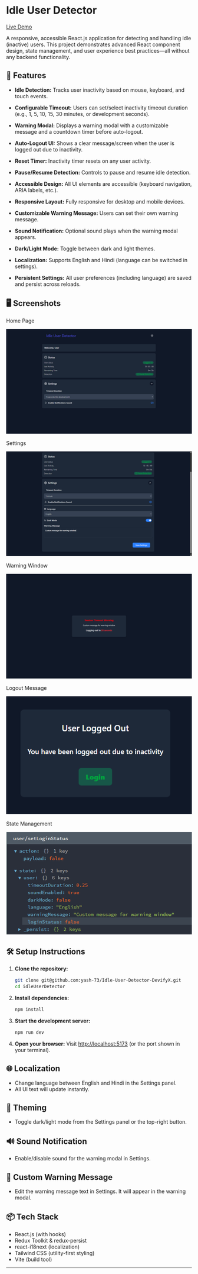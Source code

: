 # Idle User Detector

[Live Demo](https://idledetect.vercel.app/)

A responsive, accessible React.js application for detecting and handling idle (inactive) users. This project demonstrates advanced React component design, state management, and user experience best practices—all without any backend functionality.

## 🚀 Features

- **Idle Detection:** Tracks user inactivity based on mouse, keyboard, and touch events.

- **Configurable Timeout:** Users can set/select inactivity timeout duration (e.g., 1, 5, 10, 15, 30 minutes, or development seconds).

- **Warning Modal:** Displays a warning modal with a customizable message and a countdown timer before auto-logout.

- **Auto-Logout UI:** Shows a clear message/screen when the user is logged out due to inactivity.

- **Reset Timer:** Inactivity timer resets on any user activity.

- **Pause/Resume Detection:** Controls to pause and resume idle detection.

- **Accessible Design:** All UI elements are accessible (keyboard navigation, ARIA labels, etc.).

- **Responsive Layout:** Fully responsive for desktop and mobile devices.

- **Customizable Warning Message:** Users can set their own warning message.

- **Sound Notification:** Optional sound plays when the warning modal appears.

- **Dark/Light Mode:** Toggle between dark and light themes.

- **Localization:** Supports English and Hindi (language can be switched in settings).

- **Persistent Settings:** All user preferences (including language) are saved and persist across reloads.

## 🖥️ Screenshots

Home Page

   ![Main Page](<public/screenshots/Screenshot 2025-06-21 130513.png>)
> 

   Settings

![Settings](<public/screenshots/Screenshot 2025-06-21 130552.png>)

   Warning Window

![Warning Window](<public/screenshots/Screenshot 2025-06-21 130629.png>)


   Logout Message

![Logout Message](<public/screenshots/Screenshot 2025-06-21 130728.png>)


   State Management

![State Management](public/screenshots/{02FB440F-7FAF-43A1-95C6-3B32A874DDC5}.png)

## 🛠️ Setup Instructions

1. **Clone the repository:**
   ```sh
   git clone git@github.com:yash-73/Idle-User-Detector-DevifyX.git
   cd idleUserDetector
   ```
2. **Install dependencies:**
   ```sh
   npm install
   ```
3. **Start the development server:**
   ```sh
   npm run dev
   ```
4. **Open your browser:**
   Visit [http://localhost:5173](http://localhost:5173) (or the port shown in your terminal).



## 🌐 Localization
- Change language between English and Hindi in the Settings panel.
- All UI text will update instantly.

## 🎨 Theming
- Toggle dark/light mode from the Settings panel or the top-right button.

## 🔊 Sound Notification
- Enable/disable sound for the warning modal in Settings.

## 📝 Custom Warning Message
- Edit the warning message text in Settings. It will appear in the warning modal.

## 📦 Tech Stack
- React.js (with hooks)
- Redux Toolkit & redux-persist
- react-i18next (localization)
- Tailwind CSS (utility-first styling)
- Vite (build tool)

---



